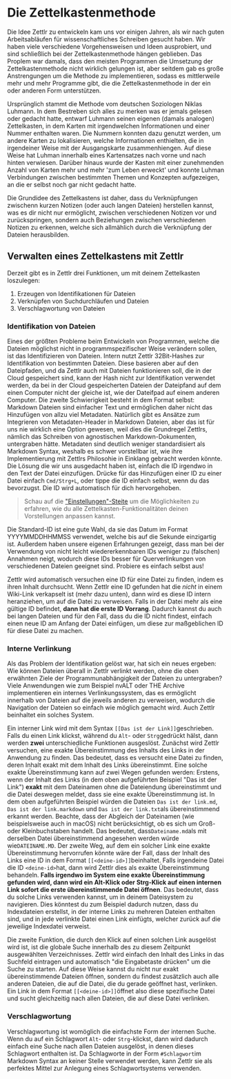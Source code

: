 # Die Zettelkastenmethode

Die Idee Zettlr zu entwickeln kam uns vor einigen Jahren, als wir nach guten Arbeitsabläufen für wissenschaftliches Schreiben gesucht haben. Wir haben viele verschiedene Vorgehensweisen und Ideen ausprobiert, und sind schließlich bei der Zettelkastenmethode hängen geblieben. Das Proplem war damals, dass den meisten Programmen die Umsetzung der Zettelkastenmethode nicht wirklich gelungen ist, aber seitdem gab es große Anstrengungen um die Methode zu implementieren, sodass es mittlerweile mehr und mehr Programme gibt, die die Zettelkastenmethode in der ein oder anderen Form unterstützen.

Ursprünglich stammt die Methode vom deutschen Soziologen Niklas Luhmann. In dem Bestreben sich alles zu merken was er jemals gelesen oder gedacht hatte, entwarf Luhmann seinen eigenen (damals analogen) Zettelkasten, in dem Karten mit irgendwelchen Informationen und einer Nummer enthalten waren. Die Nummern konnten dazu genutzt werden, um andere Karten zu lokalisieren, welche Informationen enthielten, die in irgendeiner Weise mit der Ausgangskarte zusammenhiengen. Auf diese Weise hat Luhman innerhalb eines Kartensatzes nach vorne und nach hinten verwiesen. Darüber hinaus wurde der Kasten mit einer zunehmenden Anzahl von Karten mehr und mehr 'zum Leben erweckt' und konnte Luhman Verbindungen zwischen bestimmten Themen und Konzepten aufgezeigen, an die er selbst noch gar nicht gedacht hatte.

Die Grundidee des Zettelkastens ist daher, dass du Verknüpfungen zwischenn kurzen Notizen (oder auch langen Dateien) herstellen kannst, was es dir nicht nur ermöglicht, zwischen verschiedenen Notizen vor und zurückspringen, sondern auch Beziehungen zwischen verschiedenen Notizen zu erkennen, welche sich allmählich durch die Verknüpfung der Dateien herausbilden.

## Verwalten eines Zettelkastens mit Zettlr

Derzeit gibt es in Zettlr drei Funktionen, um mit deinem Zettelkasten loszulegen:

1. Erzeugen von Identifikationen für Dateien
2. Verknüpfen von Suchdurchläufen und Dateien
3. Verschlagwortung von Dateien

### Identifikation von Dateien

Eines der größten Probleme beim Entwickeln von Programmen, welche die Dateien möglichst nicht in programmspezifischer Weise verändern sollen, ist das Identifizieren von Dateien. Intern nutzt Zettlr 32Bit-Hashes zur Identifikation von bestimmten Dateien. Diese basieren aber auf den Dateipfaden, und da Zettlr auch mit Dateien funktionieren soll, die in der Cloud gespeichert sind, kann der Hash nicht zur Identifikation verwendet werden, da bei in der Cloud gespeicherten Dateien der Dateipfand auf dem einen Computer nicht der gleiche ist, wie der Dateifpad auf einem anderen Computer. Die zweite Schwierigkeit besteht in dem Format selbst: Markdown Dateien sind einfacher Text und ermöglichen daher nicht das Hinzufügen von allzu viel Metadaten. Natürlich gibt es Ansätze zum Integrieren von Metadaten-Header in Markdown Dateien, aber das ist für uns nie wirklich eine Option gewesen, weil dies die Grundregel Zettlrs, nämlich das Schreiben von agnostischen Markdown-Dokumenten, untergraben hätte. Metadaten sind deutlich weniger standardisiert als Markdown Syntax, weshalb es schwer vorstellbar ist, wie ihre Implementierung mit Zettlrs Philosohie in Einklang gebracht werden könnte. Die Lösung die wir uns ausgedacht haben ist, einfach die ID irgendwo in den Text der Datei einzufügen. Drücke für das Hinzufügen einer ID zu einer Datei einfach `Cmd/Strg+L`, oder tippe die ID einfach selbst, wenn du das bevorzugst. Die ID wird automatisch für dich hervorgehoben.

> Schau auf die ["Einstellungen"-Steite](https://docs.zettlr.com/de/reference/settings/) um die Möglichkeiten zu erfahren, wie du alle Zettelkasten-Funktionalitäten deinen Vorstellungen anpassen kannst.

Die Standard-ID ist eine gute Wahl, da sie das Datum im Format YYYYMMDDHHMMSS verwendet, welche bis auf die Sekunde einzigartig ist. Außerdem haben unsere eigenen Erfahrungen gezeigt, dass man bei der Verwendung von nicht leicht wiedererkennbaren IDs weniger zu (falschen) Annahmen neigt, wodurch diese IDs besser für Querverlinkungen von verschiedenen Dateien geeignet sind. Probiere es einfach selbst aus!

Zettlr wird automatisch versuchen eine ID für eine Datei zu finden, indem es ihren Inhalt durchsucht. Wenn Zettlr eine ID gefunden hat die _nicht_ in einem Wiki-Link verkapselt ist (mehr dazu unten), dann wird es diese ID intern heranziehen, um auf die Datei zu verweisen. Falls in der Datei mehr als eine gültige ID befindet, **dann hat die erste ID Vorrang**. Dadurch kannst du auch bei langen Dateien und für den Fall, dass du die ID nicht findest, einfach einen neue ID am Anfang der Datei einfügen, um diese zur maßgeblichen ID für diese Datei zu machen.

### Interne Verlinkung

Als das Problem der Identifikation gelöst war, hat sich ein neues ergeben: Wie können Dateien überall in Zettlr verlinkt werden, ohne die oben erwähnten Ziele der Programmunabhängigkeit der Dateien zu untergraben? Viele Anwendungen wie zum Beispiel nvALT oder THE Archive implementieren ein internes Verlinkungssystem, das es ermöglicht innerhalb von Dateien auf die jeweils anderen zu verweisen, wodurch die Navigation der Dateien so einfach wie möglich gemacht wird. Auch Zettlr beinhaltet ein solches System.

Ein interner Link wird mit dem Syntax `[[Das ist der Link]]`geschrieben. Falls du einen Link klickst, während du  `Alt`\- oder `Strg`gedrückt hälst, dann werden **zwei** unterschiedliche Funktionen ausgeslöst. Zunächst wird Zettlr versuchen, eine exakte Übereinstimmung des Inhalts des Links in der Anwendung zu finden. Das bedeutet, dass es versucht eine Datei zu finden, deren Inhalt exakt mit dem Inhalt des Links übereinstimmt. Eine solche exakte Übereinstimmung kann auf zwei Wegen gefunden werden: Erstens, wenn der Inhalt des Links (in dem oben aufgeführten Beispiel "Das ist der Link") **exakt** mit dem Dateinamen ohne die Dateiendung übereinstimmt und die Datei deswegen meldet, dass sie eine exakte Übereinstimmung ist. In dem oben aufgeführten Beispiel würden die Dateien `Das ist der link.md`, `Das ist der link.markdown` und `Das ist der link.txt`als übereinstimmend erkannt werden. Beachte, dass der Abgleich der Dateinamen (wie beispielsweise auch in macOS) nicht berücksichtigt, ob es sich um Groß- oder Kleinbuchstaben handelt. Das bedeutet, dass`Dateiname.md`als mit derselben Datei übereinstimmend angesehen werden würde wie`DATEINAME.MD`. Der zweite Weg, auf dem ein solcher Link eine exakte Übereinstimmung hervorrufen könnte wäre der Fall, dass der Inhalt des Links eine ID in dem Format `[[<deine-id>]]`beinhaltet. Falls irgendeine Datei die ID `<deine-id>`hat, dann wird Zettlr dies als exakte Übereinstimmung behandeln. **Falls irgendwo im System eine exakte Übereinstimmung gefunden wird, dann wird ein Alt-Klick oder Strg-Klick auf einen internen Link sofort die erste übereinstimmende Datei öffnen**. Das bedeutet, dass du solche Links verwenden kannst, um in deinem Dateisystem zu navigieren. Dies könntest du zum Beispiel dadurch nutzen, dass du Indexdateien erstellst, in der interne Links zu mehreren Dateien enthalten sind, und in jede verlinkte Datei einen Link einfügts, welcher zurück auf die jeweilige Indexdatei verweist.

Die zweite Funktion, die durch den Klick auf einen solchen Link ausgelöst wird ist, ist die globale Suche innerhalb des zu diesem Zeitpunkt ausgewählten Verzeichnisses. Zettlr wird einfach den Inhalt des Links in das Suchfeld eintragen und automatisch "die Eingabetaste drücken" um die Suche zu starten. Auf diese Weise kannst du nicht nur exakt übereinstimmende Dateien öffnen, sondern du findest zusätzlich auch alle anderen Dateien, die auf die Datei, die du gerade geöffnet hast, verlinken. Ein Link in dem Format `[[<deine-id>]]`öffnet also diese spezifische Datei und sucht gleichzeitig nach allen Dateien, die auf diese Datei verlinken.

### Verschlagwortung

Verschlagwortung ist womöglich die einfachste Form der internen Suche. Wenn du auf ein Schlagwort `Alt`\- oder `Strg`-klickst, dann wird dadurch einfach eine Suche nach allen Dateien ausgelöst, in denen dieses Schlagwort enthalten ist. Da Schlagworte in der Form `#Schlagwort`im Markdown Syntax an keiner Stelle verwendet werden, kann Zettlr sie als perfektes Mittel zur Anlegung eines Schlagwortsystems verwenden. 
